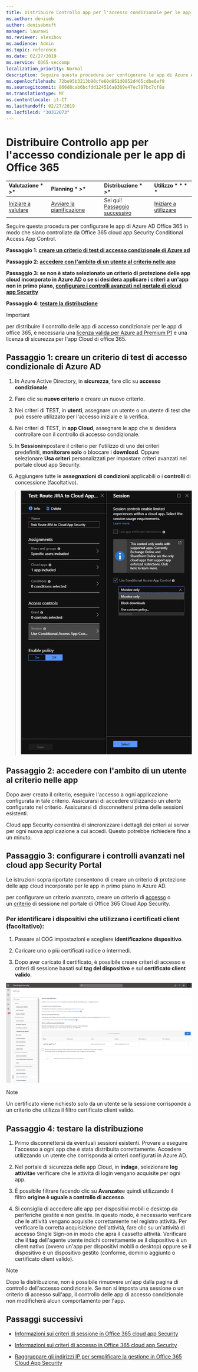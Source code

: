 ```yaml
---
title: Distribuire Controllo app per l'accesso condizionale per le app di Office 365
ms.author: deniseb
author: denisebmsft
manager: laurawi
ms.reviewer: alesibov
ms.audience: Admin
ms.topic: reference
ms.date: 02/27/2019
ms.service: O365-seccomp
localization_priority: Normal
description: Seguire questa procedura per configurare le app di Azure AD Office 365 in modo che siano controllate da Office 365 cloud app Security Conditional Access App Control.
ms.openlocfilehash: 72be95b3213b90cfe60d851d0852d465cdbe6ef9
ms.sourcegitcommit: 866d8cab6bcfdd124516a8369e47ec797bc7cf8a
ms.translationtype: MT
ms.contentlocale: it-IT
ms.lasthandoff: 02/27/2019
ms.locfileid: "30312073"
---
```

# <a name="deploy-conditional-access-app-control-for-office-365-apps"></a>Distribuire Controllo app per l'accesso condizionale per le app di Office 365

|Valutazione * *\>**|Planning * *\>**|Distribuzione * *\>**|Utilizzo * * * *|
|:-----|:-----|:-----|:-----|
|[Iniziare a valutare](office-365-cas-overview.md) <br/> |[Avviare la pianificazione](get-ready-for-office-365-cas.md) <br/> |Sei qui!  <br/> [Passaggio successivo](ocas-session-policies.md) <br/> |[Iniziare a utilizzare](utilization-activities-for-ocas.md) <br/> |

Seguire questa procedura per configurare le app di Azure AD Office 365 in modo che siano controllate da Office 365 cloud app Security Conditional Access App Control.

**Passaggio 1: [creare un criterio di test di accesso condizionale di Azure ad](#step-1-create-an-azure-ad-conditional-access-test-policy)**

**Passaggio 2: [accedere con l'ambito di un utente al criterio nelle app](#step-2-sign-in-with-a-user-scoped-to-the-policy-in-the-apps)**

**Passaggio 3: se non è stato selezionato un criterio di protezione delle app cloud incorporato in Azure AD o se si desidera applicare i criteri a un'app non in primo piano, [configurare i controlli avanzati nel portale di cloud app Security](#step-3-configure-advanced-controls-in-the-cloud-app-security-portal)**

**Passaggio 4: [testare la distribuzione](#step-4-test-the-deployment)**

> [!IMPORTANT]
> per distribuire il controllo delle app di accesso condizionale per le app di office 365, è necessaria una [licenza valida per Azure ad Premium P1](https://docs.microsoft.com/azure/active-directory/license-users-groups) e una licenza di sicurezza per l'app Cloud di office 365.

## <a name="step-1-create-an-azure-ad-conditional-access-test-policy"></a>Passaggio 1: creare un criterio di test di accesso condizionale di Azure AD 

1. In Azure Active Directory, in **sicurezza**, fare clic su **accesso condizionale**.

2. Fare clic su **nuovo criterio** e creare un nuovo criterio.

3. Nei criteri di TEST, in **utenti**, assegnare un utente o un utente di test che può essere utilizzato per l'accesso iniziale e la verifica.

4. Nei criteri di TEST, in **app Cloud**, assegnare le app che si desidera controllare con il controllo di accesso condizionale.

5. In **Session**impostare il criterio per l'utilizzo di uno dei criteri predefiniti, **monitorare solo** o bloccare i **download**. Oppure selezionare **Usa criteri** personalizzati per impostare criteri avanzati nel portale cloud app Security.

6. Aggiungere tutte le **assegnazioni di condizioni** applicabili o i **controlli** di concessione (facoltativo).

> ![Accesso condizionale di Azure AD](media/image1.png)

## <a name="step-2-sign-in-with-a-user-scoped-to-the-policy-in-the-apps"></a>Passaggio 2: accedere con l'ambito di un utente al criterio nelle app 

Dopo aver creato il criterio, eseguire l'accesso a ogni applicazione configurata in tale criterio. Assicurarsi di accedere utilizzando un utente configurato nel criterio. Assicurarsi di disconnettersi prima delle sessioni esistenti.

Cloud app Security consentirà di sincronizzare i dettagli dei criteri ai server per ogni nuova applicazione a cui accedi. Questo potrebbe richiedere fino a un minuto.

## <a name="step-3-configure-advanced-controls-in-the-cloud-app-security-portal"></a>Passaggio 3: configurare i controlli avanzati nel cloud app Security Portal 

Le istruzioni sopra riportate consentono di creare un criterio di protezione delle app cloud incorporato per le app in primo piano in Azure AD.

per configurare un criterio avanzato, creare un criterio di [accesso](ocas-access-policies.md) o un [criterio](ocas-session-policies.md) di sessione nel portale di Office 365 Cloud App Security.

### <a name="to-identify-devices-using-client-certificates-this-is-optional"></a>Per identificare i dispositivi che utilizzano i certificati client (facoltativo):

1. Passare al COG impostazioni e scegliere **identificazione dispositivo**.

2. Caricare uno o più certificati radice o intermedi.

3. Dopo aver caricato il certificato, è possibile creare criteri di accesso e criteri di sessione basati sul **tag del dispositivo** e sul **certificato client valido**.

![ID del dispositivo di controllo dell'accesso condizionale](media/image2.png)

> [!NOTE]
> Un certificato viene richiesto solo da un utente se la sessione corrisponde a un criterio che utilizza il filtro certificato client valido.
> 
## <a name="step-4-test-the-deployment"></a>Passaggio 4: testare la distribuzione 

1. Primo disconnettersi da eventuali sessioni esistenti. Provare a eseguire l'accesso a ogni app che è stata distribuita correttamente. Accedere utilizzando un utente che corrisponda ai criteri configurati in Azure AD.

2. Nel portale di sicurezza delle app Cloud, in **indaga**, selezionare **log attività**e verificare che le attività di login vengano acquisite per ogni app.

3. È possibile filtrare facendo clic su **Avanzate**e quindi utilizzando il filtro **origine è uguale a controllo di accesso**.

4. Si consiglia di accedere alle app per dispositivi mobili e desktop da periferiche gestite e non gestite. In questo modo, è necessario verificare che le attività vengano acquisite correttamente nel registro attività. Per verificare la corretta acquisizione dell'attività, fare clic su un'attività di accesso Single Sign-on in modo che apra il cassetto attività. Verificare che il **tag** dell'agente utente indichi correttamente se il dispositivo è un client nativo (ovvero un'app per dispositivi mobili o desktop) oppure se il dispositivo è un dispositivo gestito (conforme, dominio aggiunto o certificato client valido).

> [!NOTE]
> Dopo la distribuzione, non è possibile rimuovere un'app dalla pagina di controllo dell'accesso condizionale. Se non si imposta una sessione o un criterio di accesso sull'app, il controllo delle app di accesso condizionale non modificherà alcun comportamento per l'app.

## <a name="next-steps"></a>Passaggi successivi

- [Informazioni sui criteri di sessione in Office 365 cloud app Security](ocas-session-policies.md)

- [Informazioni sui criteri di accesso in Office 365 cloud app Security](ocas-access-policies.md) 

- [Raggruppare gli indirizzi IP per semplificare la gestione in Office 365 Cloud App Security](group-your-ip-addresses-in-ocas.md)